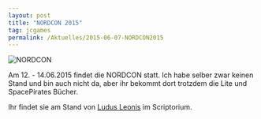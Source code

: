```yaml
---
layout: post
title: "NORDCON 2015"
tag: jcgames
permalink: /Aktuelles/2015-06-07-NORDCON2015
---
```



<img alt="NORDCON" class="none" src="{{ site.baseurl }}/assets/pics/jcgames/gallery/diverse/tn2/nordconbanner.png" />

Am 12. - 14.06.2015 findet die NORDCON statt. Ich habe selber zwar keinen Stand und bin auch nicht da, aber ihr bekommt dort trotzdem die Lite und SpacePirates Bücher.

Ihr findet sie am Stand von [Ludus Leonis](http://ludus-leonis.com/blog/2015/05/31/ludus-leonis-auf-der-nordcon-2015/) im Scriptorium.



